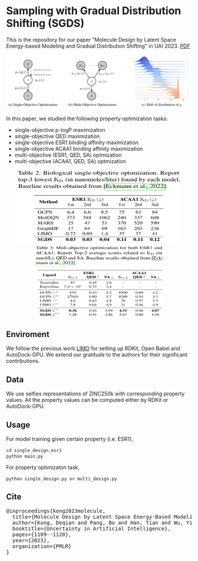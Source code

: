 # Sampling with Gradual Distribution Shifting (SGDS)
This is the repository for our paper "Molecule Design by Latent Space Energy-based Modeling and Gradual Distribution Shifting" in UAI 2023. [PDF](https://proceedings.mlr.press/v216/kong23a/kong23a.pdf)

![alt text](https://github.com/deqiankong/SGDS/blob/main/figure/model.png)

In this paper, we studied the following property optimization tasks:
* single-objective p-logP maximization
* single-objective QED maximization
* single-objective ESR1 binding affinity maximization
* single-objective ACAA1 binding affinity maximization
* multi-objective (ESR1, QED, SA) optmization
* multi-objective (ACAA1, QED, SA) optmization

<p align="center">
  <img src="https://github.com/deqiankong/SGDS/blob/main/figure/single.png" width="450", height="200">
  <img src="https://github.com/deqiankong/SGDS/blob/main/figure/multi.png" width="350",, height="200">
</p>

## Enviroment
We follow the previous work [LIMO](https://github.com/Rose-STL-Lab/LIMO) for setting up RDKit, Open Babel and AutoDock-GPU. We extend our gratitude to the authors for their significant contributions.

## Data
We use selfies representations of ZINC250k with corresponding property values. All the property values can be computed either by RDKit or AutoDock-GPU.

## Usage
For model training given certain property (i.e. ESR1),
```
cd single_design_esr1
python main.py
```

For property optimizaton task,
```
python single_design.py or multi_design.py
```

## Cite
<pre>
@inproceedings{kong2023molecule,
  title={Molecule Design by Latent Space Energy-Based Modeling and Gradual Distribution Shifting},
  author={Kong, Deqian and Pang, Bo and Han, Tian and Wu, Ying Nian},
  booktitle={Uncertainty in Artificial Intelligence},
  pages={1109--1120},
  year={2023},
  organization={PMLR}
}
</pre>
